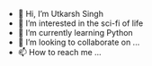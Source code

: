 - 👋 Hi, I’m Utkarsh Singh
- 👀 I’m interested in the sci-fi of life
- 🌱 I’m currently learning Python
- 💞️ I’m looking to collaborate on ...
- 📫 How to reach me ...

<!---
StrawhatPsycho/StrawhatPsycho is a ✨ special ✨ repository because its `README.md` (this file) appears on your GitHub profile.
You can click the Preview link to take a look at your changes.
--->
